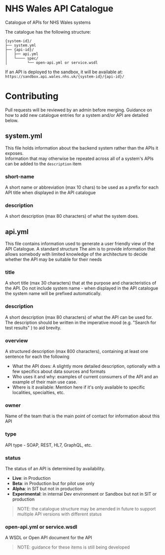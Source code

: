 # NHS Wales API Catalogue

Catalogue of APIs for NHS Wales systems

The catalogue has the following structure:

    {system-id}/
    ├── system.yml
    ├── {api-id}/
    │   ├── api.yml
    │   └──── spec/
    │         └── open-api.yml or service.wsdl

If an API is deployed to the sandbox, it will be available at: `https://sandbox.api.wales.nhs.uk/{system-id}/{api-id}/`


# Contributing

Pull requests will be reviewed by an admin before merging.  Guidance on how to add new catalogue entries for a system and/or API are detailed below. 

## system.yml
This file holds information about the backend system rather than the APIs it exposes.  
Information that may otherwise be repeated across all of a system's APIs can be added to the `description` item

### short-name
A short name or abbreviation (max 10 chars) to be used as a prefix for each API title when displayed in the API catalogue
### description
A short description (max 80 characters) of what the system does.

## api.yml
This file contains information used to generate a user friendly view of the API Catalogue.
A standard structure
The aim is to provide information that allows somebody with limited knowledge of the architecture to decide whether the API may be suitable for their needs

### title
A short title (max 30 characters) that at the purpose and characteristics of the API.
Do not include system name - when displayed in the API catalogue the system name will be prefixed automatically.

### description
A short description (max 80 characters) of what the API can be used for.
The description should be written in the imperative mood (e.g. "Search for test results" ) to aid brevity.

### overview
A structured description (max 800 characters), containing at least one sentence for each the following
 - What the API does: A slightly more detailed description, optionally with a few specifics about data sources and formats
 - Who uses it and why: examples of current consumers of the API and an example of their main use case.  
 - Where is it available: Mention here if it's only available to specific localities, specialties, etc.

### owner
Name of the team that is the main point of contact for information about this API

### type
API type - SOAP, REST, HL7, GraphQL, etc.


### status
The status of an API is determined by availability.
 - **Live**: in Production
 - **Beta**: in Production but for pilot use only
 - **Alpha**: in SIT but not in production
 - **Experimental**: in internal Dev environment or Sandbox but not in SIT or production
 
 > NOTE: the catalogue structure may be amended in future to support multiple API versions with different status

### open-api.yml or service.wsdl
A WSDL or Open API document for the API
 > NOTE: guidance for these items is still being developed